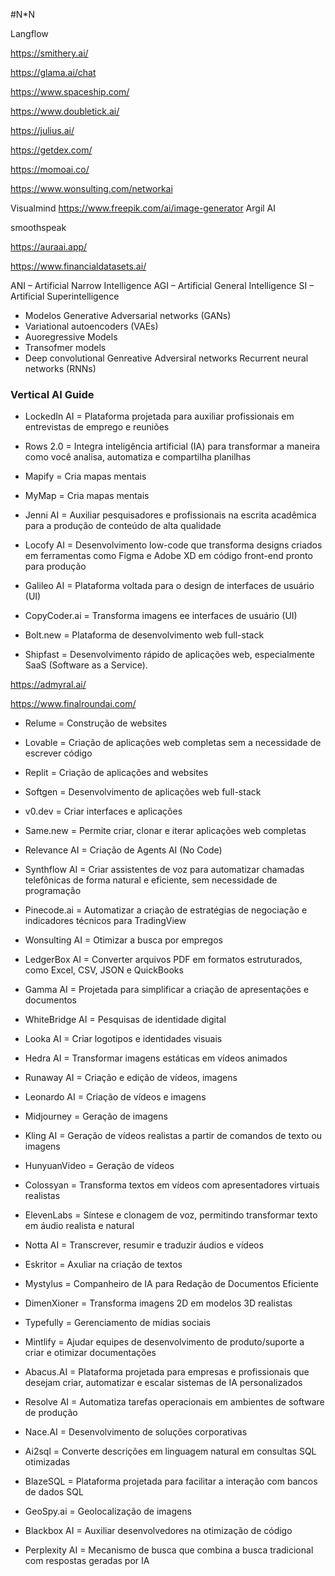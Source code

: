 #N*N

Langflow

https://smithery.ai/

https://glama.ai/chat

https://www.spaceship.com/

https://www.doubletick.ai/

https://julius.ai/

https://getdex.com/

https://momoai.co/

https://www.wonsulting.com/networkai

Visualmind
https://www.freepik.com/ai/image-generator
Argil AI

smoothspeak

https://auraai.app/

https://www.financialdatasets.ai/

ANI – Artificial Narrow Intelligence
AGI – Artificial General Intelligence
SI – Artificial Superintelligence
- Modelos Generative Adversarial networks (GANs)
- Variational autoencoders (VAEs)
- Auoregressive Models
- Transofmer models
- Deep convolutional Genreative Adversiral networks
Recurrent neural networks (RNNs)


### Vertical AI Guide

- LockedIn AI = Plataforma projetada para auxiliar profissionais em entrevistas de emprego e reuniões

- Rows 2.0 = Integra inteligência artificial (IA) para transformar a maneira como você analisa, automatiza e compartilha planilhas

- Mapify = Cria mapas mentais

- MyMap = Cria mapas mentais

- Jenni AI = Auxiliar pesquisadores e profissionais na escrita acadêmica para a produção de conteúdo de alta qualidade
  
- Locofy AI = Desenvolvimento low-code que transforma designs criados em ferramentas como Figma e Adobe XD em código front-end pronto para produção
  
- Galileo AI = Plataforma voltada para o design de interfaces de usuário (UI)

- CopyCoder.ai = Transforma imagens ee interfaces de usuário (UI) 

- Bolt.new = Plataforma de desenvolvimento web full-stack

- Shipfast = Desenvolvimento rápido de aplicações web, especialmente SaaS (Software as a Service).

https://admyral.ai/

https://www.finalroundai.com/

- Relume = Construção de websites
  
- Lovable = Criação de aplicações web completas sem a necessidade de escrever código

- Replit = Criação de aplicações and websites

- Softgen = Desenvolvimento de aplicações web full-stack

- v0.dev = Criar interfaces e aplicações

- Same.new = Permite criar, clonar e iterar aplicações web completas

- Relevance AI = Criação de Agents AI (No Code)

- Synthflow AI = Criar assistentes de voz para automatizar chamadas telefônicas de forma natural e eficiente, sem necessidade de programação

- Pinecode.ai = Automatizar a criação de estratégias de negociação e indicadores técnicos para TradingView

- Wonsulting AI = Otimizar a busca por empregos

- LedgerBox AI = Converter arquivos PDF em formatos estruturados, como Excel, CSV, JSON e QuickBooks

- Gamma AI = Projetada para simplificar a criação de apresentações e documentos

- WhiteBridge AI = Pesquisas de identidade digital 

- Looka AI = Criar logotipos e identidades visuais

- Hedra AI = Transformar imagens estáticas em vídeos animados

- Runaway AI = Criação e edição de vídeos, imagens

- Leonardo AI = Criação de vídeos e imagens

- Midjourney = Geração de imagens

- Kling AI = Geração de vídeos realistas a partir de comandos de texto ou imagens

- HunyuanVideo = Geração de vídeos

- Colossyan = Transforma textos em vídeos com apresentadores virtuais realistas

- ElevenLabs = Síntese e clonagem de voz, permitindo transformar texto em áudio realista e natural

- Notta AI = Transcrever, resumir e traduzir áudios e vídeos

- Eskritor = Axuliar na criação de textos

- Mystylus = Companheiro de IA para Redação de Documentos Eficiente

- DimenXioner = Transforma imagens 2D em modelos 3D realistas

- Typefully = Gerenciamento de mídias sociais

- Mintlify = Ajudar equipes de desenvolvimento de produto/suporte a criar e otimizar documentações

- Abacus.AI = Plataforma projetada para empresas e profissionais que desejam criar, automatizar e escalar sistemas de IA personalizados

- Resolve AI = Automatiza tarefas operacionais em ambientes de software de produção

- Nace.AI = Desenvolvimento de soluções corporativas

- Ai2sql = Converte descrições em linguagem natural em consultas SQL otimizadas

- BlazeSQL = Plataforma projetada para facilitar a interação com bancos de dados SQL

- GeoSpy.ai = Geolocalização de imagens

- Blackbox AI = Auxiliar desenvolvedores na otimização de código

- Perplexity AI = Mecanismo de busca que combina a busca tradicional com respostas geradas por IA
